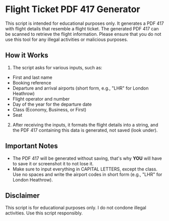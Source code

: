 # Flight Ticket PDF 417 Generator

This script is intended for educational purposes only. It generates a PDF 417 with flight details that resemble a flight ticket. The generated PDF 417 can be scanned to retrieve the flight information. Please ensure that you do not use this tool for any illegal activities or malicious purposes.

## How it Works
1. The script asks for various inputs, such as:
  - First and last name
  - Booking reference
  - Departure and arrival airports (short form, e.g., "LHR" for London Heathrow)
  - Flight operator and number
  - Day of the year for the departure date
  - Class (Economy, Business, or First)
  - Seat

2. After receiving the inputs, it formats the flight details into a string, and the PDF 417 containing this data is generated, not saved (look under).

## Important Notes
- The PDF 417 will be generated without saving, that's why **YOU** will have to save it or screenshot it to not lose it.
- Make sure to input everything in CAPITAL LETTERS, except the class. Use no spaces and write the airport codes in short form (e.g., "LHR" for London Heathrow).

## Disclaimer
This script is for educational purposes only. I do not condone illegal activities. Use this script responsibly.
